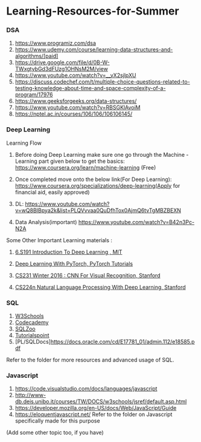 # Learning-Resources-for-Summer

### DSA
  1) https://www.programiz.com/dsa
  2) https://www.udemy.com/course/learning-data-structures-and-algorithms/[paid]
  3) https://drive.google.com/file/d/0B-W-TWxgtybGd3dFUzg1OHNsM2M/view
  4) https://www.youtube.com/watch?v=__vX2sjlpXU
  5) https://discuss.codechef.com/t/multiple-choice-questions-related-to-testing-knowledge-about-time-and-space-complexity-of-a-program/17976
  6) https://www.geeksforgeeks.org/data-structures/
  7) https://www.youtube.com/watch?v=RBSGKlAvoiM
  8) https://nptel.ac.in/courses/106/106/106106145/

### Deep Learning
  
  Learning Flow
  
  1) Before doing Deep Learning make sure one go through the Machine -Learning part given below to get the basics:
     https://www.coursera.org/learn/machine-learning (Free)

  2) Once completed move onto the below link(For Deep Learning):
     https://www.coursera.org/specializations/deep-learning(Apply for financial aid, easily approved)

  3) DL: https://www.youtube.com/watch?v=wQ8BIBpya2k&list=PLQVvvaa0QuDfhTox0AjmQ6tvTgMBZBEXN

  4) Data Analysis(important)
     https://www.youtube.com/watch?v=B42n3Pc-N2A

  
  Some Other Important Learning materials :
 
  1) [6.S191 Introduction To Deep Learning , MIT ](https://www.youtube.com/watch?v=njKP3FqW3Sk&list=PLtBw6njQRU-rwp5__7C0oIVt26ZgjG9NI)

  2) [Deep Learning With PyTorch, PyTorch Tutorials](https://www.youtube.com/watch?v=v5cngxo4mIg&list=PLZbbT5o_s2xrfNyHZsM6ufI0iZENK9xgG)

  3) [CS231 Winter 2016 : CNN For Visual Recognition, Stanford](https://www.youtube.com/watch?v=NfnWJUyUJYU&list=PLkt2uSq6rBVctENoVBg1TpCC7OQi31AlC)

  4) [CS224n Natural Language Processing With Deep Learning, Stanford](https://www.youtube.com/watch?v=8rXD5-xhemo&list=PLoROMvodv4rOhcuXMZkNm7j3fVwBBY42z)

### SQL
  1) [W3Schools](https://www.w3schools.com/sql/default.asp)
  2) [Codecademy](https://www.codecademy.com/learn/learn-sql)
  3) [SQLZoo](https://sqlzoo.net/)
  4) [Tutorialspoint](https://www.tutorialspoint.com/sql/)
  5) [PL/SQLDocs]https://docs.oracle.com/cd/E17781_01/admin.112/e18585.pdf
  
  Refer to the folder for more resources and advanced usage of SQL.
  
### Javascript
  1) https://code.visualstudio.com/docs/languages/javascript
  2) http://www-db.deis.unibo.it/courses/TW/DOCS/w3schools/jsref/default.asp.html
  3) https://developer.mozilla.org/en-US/docs/Web/JavaScript/Guide
  4) https://eloquentjavascript.net/
  Refer to the folder on Javascript specifically made for this purpose


(Add some other topic too, if you have)
